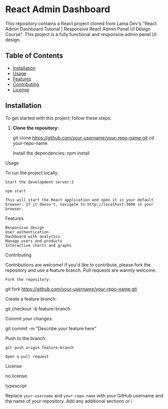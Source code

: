 # React Admin Dashboard

This repository contains a React project cloned from Lama Dev's "React Admin Dashboard Tutorial | Responsive React Admin Panel UI Design Course". This project is a fully functional and responsive admin panel UI design.

## Table of Contents

- [Installation](#installation)
- [Usage](#usage)
- [Features](#features)
- [Contributing](#contributing)
- [License](#license)

## Installation

To get started with this project, follow these steps:

1. **Clone the repository:**

   git clone https://github.com/your-username/your-repo-name.git
   cd your-repo-name

    Install the dependencies:
    npm install

Usage

To run the project locally:

    Start the development server:3
    
    npm start

    This will start the React application and open it in your default browser. If it doesn't, navigate to http://localhost:3000 in your browser.

Features

    Responsive design
    User authentication
    Dashboard with analytics
    Manage users and products
    Interactive charts and graphs

Contributing

Contributions are welcome! If you'd like to contribute, please fork the repository and use a feature branch. Pull requests are warmly welcome.

    Fork the repository:


git fork https://github.com/your-username/your-repo-name.git

Create a feature branch:

git checkout -b feature-branch

Commit your changes:

git commit -m "Describe your feature here"

Push to the branch:

    git push origin feature-branch

    Open a pull request

License

no license.

typescript

Replace `your-username` and `your-repo-name` with your GitHub username and the name of your repository. Add any additional sections or i
